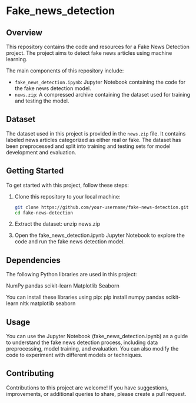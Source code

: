 # Fake_news_detection

## Overview

This repository contains the code and resources for a Fake News Detection project. The project aims to detect fake news articles using machine learning.

The main components of this repository include:
- `fake_news_detection.ipynb`: Jupyter Notebook containing the code for the fake news detection model.
- `news.zip`: A compressed archive containing the dataset used for training and testing the model.

## Dataset

The dataset used in this project is provided in the `news.zip` file. It contains labeled news articles categorized as either real or fake. The dataset has been preprocessed and split into training and testing sets for model development and evaluation.

## Getting Started

To get started with this project, follow these steps:

1. Clone this repository to your local machine:

   ```bash
   git clone https://github.com/your-username/fake-news-detection.git
   cd fake-news-detection
2. Extract the dataset:
   unzip news.zip
3. Open the fake_news_detection.ipynb Jupyter Notebook to explore the code and run the fake news detection model.

## Dependencies
The following Python libraries are used in this project:

NumPy
pandas
scikit-learn
Matplotlib
Seaborn

You can install these libraries using pip:
pip install numpy pandas scikit-learn nltk matplotlib seaborn

## Usage
You can use the Jupyter Notebook (fake_news_detection.ipynb) as a guide to understand the fake news detection process, including data preprocessing, model training, and evaluation. You can also modify the code to experiment with different models or techniques.

## Contributing

Contributions to this project are welcome! If you have suggestions, improvements, or additional queries to share, please create a pull request.


